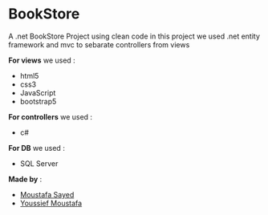 # BookStore
A .net BookStore Project using clean code
in this project we used .net entity framework and mvc to sebarate controllers from views

**For views** we used : 
- html5 
- css3
- JavaScript
- bootstrap5 

**For controllers** we used :
- c#

**For DB** we used :

- SQL Server

**Made by** :
- <a href="https://github.com/moustafaSSayed" target="_blank">Moustafa Sayed</a>  
- <a href="https://github.com/yousef-mostafa" target="_blank">Youssief Moustafa</a>  
